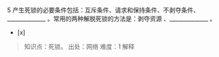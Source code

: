 5
产生死锁的必要条件包括：互斥条件、请求和保持条件、不剥夺条件、______________ 。常用的两种解脱死锁的方法是：剥夺资源
、______________ 。
- [x]  

> 知识点：死锁。
> 出处：网络
> 难度：1
> 解释
